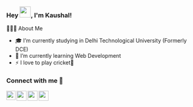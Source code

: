 ### Hey <img src="https://github.com/TheDudeThatCode/TheDudeThatCode/blob/master/Assets/Hi.gif" width="29px">, I'm Kaushal!

👨🏻‍💻  About Me
- 🎓 I’m currently studying in Delhi Technological University (Formerly DCE)
- 🌱 I’m currently learning Web Development
- ⚡ I love to play cricket🏏


### Connect with me 💬

<a href="https://www.linkedin.com/in/kaushal-thakur-81bb2022b/">
  <img align="left" width="24px" src="https://raw.githubusercontent.com/arturssmirnovs/arturssmirnovs/master/in.png"  />
</a>
<a href="https://twitter.com/Kaushalstwt">
  <img align="left" width="26px" src="https://raw.githubusercontent.com/arturssmirnovs/arturssmirnovs/master/tw.png" />
</a>
<a href="mailto:thakurkaushal@gmail.com">
  <img align="left" width="26px" src="https://cdn-icons-png.flaticon.com/512/281/281769.png" />
</a>
<a href="https://www.instagram.com/Kaushalk965/">
  <img align="left" width="26px" src="https://raw.githubusercontent.com/arturssmirnovs/arturssmirnovs/master/ig.png" />
</a>
